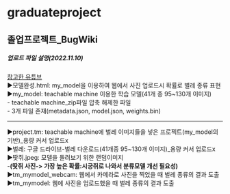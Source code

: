 # graduateproject
<h2>졸업프로젝트_BugWiki</h2>

<h5>업로드 파일 설명(2022.11.10)</h5>
<a href="https://www.youtube.com/watch?v=L2UeBBbQFx4">참고한 유튜브<a><br>
▶모델완성.html: my_model을 이용하여 웹에서 사진 업로드시 확률로 벌레 종류 표현<br>
▶my_model: teachable machine 이용한 학습 모델(41개 종 95~130개 이미지)<br>
  - teachable machine_zip파일 압축 해제한 파일<br>
  - 3개 파일 존재(metadata.json, model.json, weights.bin)<br>
<hr>
▶project.tm: teachable machine에 벌레 이미지들을 넣은 프로젝트(my_model의 기반)_용량 커서 업로드x<br>
▶벌레: 구글 드라이브-벌레 다운로드(41개종 95~130개 이미지)_용량 커서 업로드x<br>
▶땃쥐.jpeg: 모델을 돌려보기 위한 랜덤이미지 <br>
  -<b>(땃쥐 사진-> 가장 높은 확률:시궁쥐로 나와서 분류모델 개선 필요성) </b><br>
▶tm_mymodel_webcam: 웹에서 카메라로 사진을 찍었을 때 벌레 종류의 결과 도출<br>
▶tm_mymodel: 웹에 사진을 업로드했을 때 벌레 종류의 결과 도출 <br>
